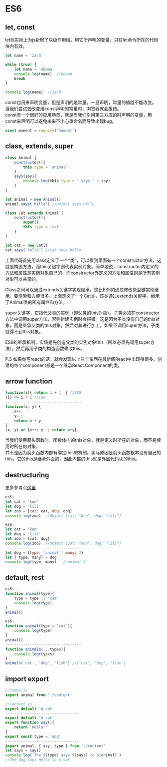 # ES6
## let, const  
let则实际上为js新增了块级作用域。用它所声明的变量，只在let命令所在的代码块内有效。
```js
let name = 'zach'

while (true) {
    let name = 'obama'
    console.log(name)  //obama
    break
}

console.log(name)  //zach
```
const也用来声明变量，但是声明的是常量。一旦声明，常量的值就不能改变。  
当我们尝试去改变用const声明的常量时，浏览器就会报错。  
const有一个很好的应用场景，就是当我们引用第三方库的时声明的变量，用const来声明可以避免未来不小心重命名而导致出现bug。
```js
const monent = require('moment')
```
## class, extends, super
```js
class Animal {
    constructor(){
        this.type = 'animal'
    }
    says(say){
        console.log(this.type + ' says ' + say)
    }
}

let animal = new Animal()
animal.says('hello') //animal says hello

class Cat extends Animal {
    constructor(){
        super()
        this.type = 'cat'
    }
}

let cat = new Cat()
cat.says('hello') //cat says hello
```
上面代码首先用class定义了一个“类”，可以看到里面有一个constructor方法，这就是构造方法，而this关键字则代表实例对象。简单地说，constructor内定义的方法和属性是实例对象自己的，而constructor外定义的方法和属性则是所有实例对象可以共享的。  

Class之间可以通过extends关键字实现继承，这比ES5的通过修改原型链实现继承，要清晰和方便很多。上面定义了一个Cat类，该类通过extends关键字，继承了Animal类的所有属性和方法。  

super关键字，它指代父类的实例（即父类的this对象）。子类必须在constructor方法中调用super方法，否则新建实例时会报错。这是因为子类没有自己的this对象，而是继承父类的this对象，然后对其进行加工。如果不调用super方法，子类就得不到this对象。  

ES6的继承机制，实质是先创造父类的实例对象this（所以必须先调用super方法），然后再用子类的构造函数修改this。  

P.S 如果你写react的话，就会发现以上三个东西在最新版React中出现得很多。创建的每个component都是一个继承React.Component的类。

## arrow function
```js
function(i){ return i + 1; } //ES5
(i) => i + 1 //ES6
----------------------------------
function(x, y) { 
    x++;
    y--;
    return x + y;
}
(x, y) => {x++; y--; return x+y}
```
当我们使用箭头函数时，函数体内的this对象，就是定义时所在的对象，而不是使用时所在的对象。  
并不是因为箭头函数内部有绑定this的机制，实际原因是箭头函数根本没有自己的this，它的this是继承外面的，因此内部的this就是外层代码块的this。
## destructuring
更多参考点<a href="https://developer.mozilla.org/zh-CN/docs/Web/js/Reference/Operators/Destructuring_assignment" target="_blank">这里</a>
```js
es5:
let cat = 'ken'
let dog = 'lili'
let zoo = {cat: cat, dog: dog}
console.log(zoo)  //Object {cat: "ken", dog: "lili"}

es6:
let cat = 'ken'
let dog = 'lili'
let zoo = {cat, dog}
console.log(zoo)  //Object {cat: "ken", dog: "lili"}
----------------------------------
let dog = {type: 'animal', many: 2}
let { type, many} = dog
console.log(type, many)   //animal 2
```
## default, rest
```js
es5:
function animal(type){
    type = type || 'cat'  
    console.log(type)
}
animal()

es6:
function animal(type = 'cat'){
    console.log(type)
}
animal()
----------------------------------
function animals(...types){
    console.log(types)
}
animals('cat', 'dog', 'fish') //["cat", "dog", "fish"]
```
## import export
```js
//index.js
import animal from './content'

//content.js
export default 'A cat'
---------------------------------
export default 'A cat'    
export function say(){
    return 'Hello!'
}    
export const type = 'dog' 
---------------------------------
import animal, { say, type } from './content'  
let says = say()
console.log(`The ${type} says ${says} to ${animal}`)  
//The dog says Hello to A cat
```
